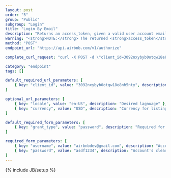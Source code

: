 ```yaml
---
layout: post
order: "5"
group: "Public"
subgroup: "Login"
title: "Login By Email"
description: "Returns an access_token, given a valid user account email and password."
warning: "<strong>NOTE:</strong> The returned <strong>access_token</strong> is required to hit logged-in endpoints."
method: "POST"
endpoint_url: "https://api.airbnb.com/v1/authorize"

complete_curl_request: "curl -X POST -d \"client_id=3092nxybyb0otqw18e8nh5nty\" -d \"locale=en-US\" -d \"currency=USD\" -F grant_type=password -F password=asdf1234 -F username=airbnbdev@gmail.com https://api.airbnb.com/v1/authorize"

category: "endpoint"
tags: []

default_required_url_parameters: [
	{ key: "client_id", value: "3092nxybyb0otqw18e8nh5nty", description: "API Key" }
]

optional_url_parameters: [
	{ key: "locale", value: "en-US", description: "Desired lagnuage" },
	{ key: "currency", value: "USD", description: "Currency for listings" }
]

default_required_form_parameters: [
	{ key: "grant_type", value: "password", description: "Required for email authentication (as opposed to OAuth)" }
]

required_form_parameters: [
	{ key: "username", value: "airbnbdev@gmail.com", description: "Account's email address" },
	{ key: "password", value: "asdf1234", description: "Account's clear-text password (note: endpoint uses HTTPS)" }
]
---
```

{% include JB/setup %}
